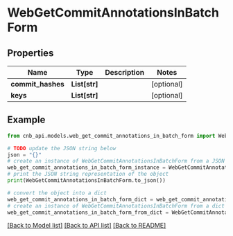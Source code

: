 # WebGetCommitAnnotationsInBatchForm


## Properties

Name | Type | Description | Notes
------------ | ------------- | ------------- | -------------
**commit_hashes** | **List[str]** |  | [optional] 
**keys** | **List[str]** |  | [optional] 

## Example

```python
from cnb_api.models.web_get_commit_annotations_in_batch_form import WebGetCommitAnnotationsInBatchForm

# TODO update the JSON string below
json = "{}"
# create an instance of WebGetCommitAnnotationsInBatchForm from a JSON string
web_get_commit_annotations_in_batch_form_instance = WebGetCommitAnnotationsInBatchForm.from_json(json)
# print the JSON string representation of the object
print(WebGetCommitAnnotationsInBatchForm.to_json())

# convert the object into a dict
web_get_commit_annotations_in_batch_form_dict = web_get_commit_annotations_in_batch_form_instance.to_dict()
# create an instance of WebGetCommitAnnotationsInBatchForm from a dict
web_get_commit_annotations_in_batch_form_from_dict = WebGetCommitAnnotationsInBatchForm.from_dict(web_get_commit_annotations_in_batch_form_dict)
```
[[Back to Model list]](../README.md#documentation-for-models) [[Back to API list]](../README.md#documentation-for-api-endpoints) [[Back to README]](../README.md)


